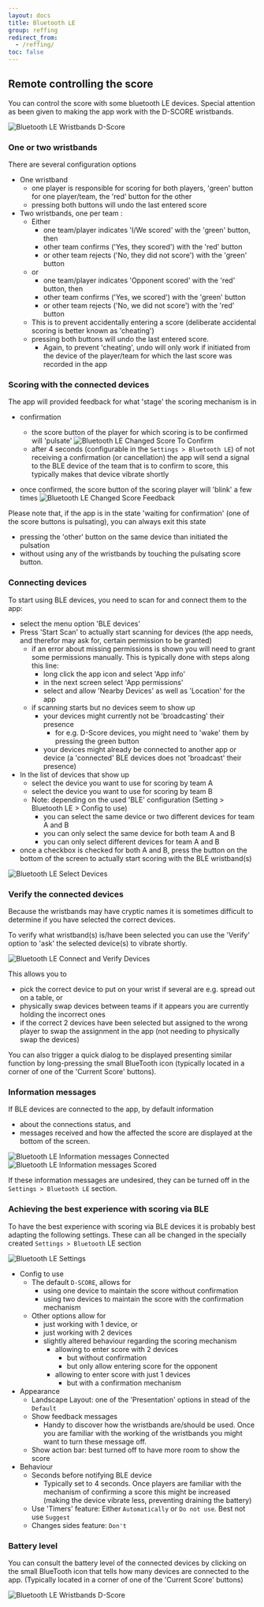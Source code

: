 ```yaml
---
layout: docs
title: Bluetooth LE
group: reffing
redirect_from:
  - /reffing/
toc: false
---
```

## Remote controlling the score

You can control the score with some bluetooth LE devices.
Special attention as been given to making the app work with the D-SCORE wristbands.

![Bluetooth LE Wristbands D-Score](../img/d-score-horizontal.png)

### One or two wristbands

There are several configuration options
- One wristband
    - one player is responsible for scoring for both players, 'green' button for one player/team, the 'red' button for the other
    - pressing both buttons will undo the last entered score
- Two wristbands, one per team :
    - Either 
        - one team/player indicates 'I/We scored' with the 'green' button, then
        - other team confirms ('Yes, they scored') with the 'red' button
        - or other team rejects ('No, they did not score') with the 'green' button
    - or 
        - one team/player indicates 'Opponent scored' with the 'red' button, then
        - other team confirms ('Yes, we scored')  with the 'green' button
        - or other team rejects ('No, we did not score') with the 'red' button
    - This is to prevent accidentally entering a score (deliberate accidental scoring is better known as 'cheating')
    - pressing both buttons will undo the last entered score. 
        - Again, to prevent 'cheating', undo will only work if initiated from the device of the player/team for which the last score was recorded in the app

### Scoring with the connected devices

The app will provided feedback for what 'stage' the scoring mechanism is in
- confirmation
    - the score button of the player for which scoring is to be confirmed will 'pulsate'
![Bluetooth LE Changed Score To Confirm](../img/sb.ble.scorechange.confirm.pulsate.01.gif)
    - after 4 seconds (configurable in the `Settings > Bluetooth LE`) of not receiving a confirmation (or cancellation) the app will send a signal to the BLE device of the team that is to confirm to score, this typically makes that device vibrate shortly

- once confirmed, the score button of the scoring player will 'blink' a few times
![Bluetooth LE Changed Score Feedback](../img/sb.ble.scorechange.feedback.blink.01.gif)

Please note that, if the app is in the state 'waiting for confirmation' (one of the score buttons is pulsating), 
you can always exit this state
- pressing the 'other' button on the same device than initiated the pulsation
- without using any of the wristbands by touching the pulsating score button. 

### Connecting devices

To start using BLE devices, you need to scan for and connect them to the app:
- select the menu option 'BLE devices'
- Press 'Start Scan' to actually start scanning for devices (the app needs, and therefor may ask for, certain permission to be granted)
    - if an error about missing permissions is shown you will need to grant some permissions manually. This is typically done with steps along this line:
        - long click the app icon and select 'App info'
        - in the next screen select 'App permissions'
        - select and allow 'Nearby Devices' as well as 'Location' for the app
    - if scanning starts but no devices seem to show up
        - your devices might currently not be 'broadcasting' their presence
          - for e.g. D-Score devices, you might need to 'wake' them by pressing the green button
        - your devices might already be connected to another app or device (a 'connected' BLE devices does not 'broadcast' their presence)
- In the list of devices that show up
    - select the device you want to use for scoring by team A
    - select the device you want to use for scoring by team B
    - Note: depending on the used 'BLE' configuration (Setting > Bluetooth LE > Config to use) 
        - you can select the same device or two different devices for team A and B
        - you can only select the same device for both team A and B
        - you can only select different devices for team A and B
- once a checkbox is checked for both A and B, press the button on the bottom of the screen to actually start scoring with the BLE wristband(s)

![Bluetooth LE Select Devices](../img/sb.ble.01.select.devices.png)

### Verify the connected devices

Because the wristbands may have cryptic names it is sometimes difficult to determine if you have selected the correct devices.

To verify what wristband(s) is/have been selected you can use the 'Verify' option to 'ask' the selected device(s) to vibrate shortly.

![Bluetooth LE Connect and Verify Devices](../img/sb.ble.01.verify.connected.devices.png)

This allows you to 
- pick the correct device to put on your wrist if several are e.g. spread out on a table, or
- physically swap devices between teams if it appears you are currently holding the incorrect ones
- if the correct 2 devices have been selected but assigned to the wrong player to swap the assignment in the app (not needing to physically swap the devices)  

You can also trigger a quick dialog to be displayed presenting similar function by long-pressing the small BlueTooth icon (typically located in a corner of one of the 'Current Score' buttons).


### Information messages

If BLE devices are connected to the app, by default information 
- about the connections status, and 
- messages received and how the affected the score
are displayed at the bottom of the screen.

![Bluetooth LE Information messages Connected](../img/sb.ble.02.a.information.messages.png)
![Bluetooth LE Information messages Scored](../img/sb.ble.02.b.information.messages.png)

If these information messages are undesired, they can be turned off in the `Settings > Bluetooth LE` section.

### Achieving the best experience with scoring via BLE

To have the best experience with scoring via BLE devices it is probably best adapting the following settings.
These can all be changed in the specially created `Settings > Bluetooth` LE section

![Bluetooth LE Settings](../img/sb.ble.03.settings.png)

- Config to use
    - The default `D-SCORE`, allows for
         - using one device to maintain the score without confirmation
         - using two devices to maintain the score with the confirmation mechanism
    - Other options allow for 
        - just working with 1 device, or 
        - just working with 2 devices
        - slightly altered behaviour regarding the scoring mechanism
            - allowing to enter score with 2 devices 
                - but without confirmation
                - but only allow entering score for the opponent
            - allowing to enter score with just 1 devices 
                - but with a confirmation mechanism  
- Appearance
    - Landscape Layout: one of the 'Presentation' options in stead of the `Default`
    - Show feedback messages
        - Handy to discover how the wristbands are/should be used. Once you are familiar with the working of the wristbands you might want to turn these message off.
    - Show action bar: best turned off to have more room to show the score
- Behaviour
    - Seconds before notifying BLE device
        - Typically set to 4 seconds. Once players are familiar with the mechanism of confirming a score this might be increased (making the device vibrate less, preventing draining the battery) 
    - Use 'Timers' feature: Either `Automatically` or `Do not use`. Best not use `Suggest` 
    - Changes sides feature: `Don't`

### Battery level

You can consult the battery level of the connected devices by clicking on the small BlueTooth icon that tells how many devices are connected to the app.
(Typically located in a corner of one of the 'Current Score' buttons)

![Bluetooth LE Wristbands D-Score](../img/d-score-vertical.png)
